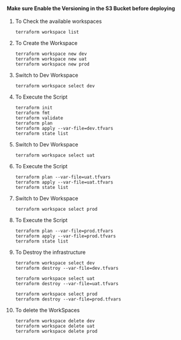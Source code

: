 ####  Make sure Enable the Versioning in the S3 Bucket before deploying

1. To Check the available workspaces
    ``` 
    terraform workspace list 
    ```

2. To Create the Workspace
    ```
    terraform workspace new dev
    terraform workspace new uat
    terraform workspace new prod
    ```

3. Switch to Dev Workspace 
    ```
    terraform workspace select dev
    ```

4. To Execute the Script
    ```
    terraform init
    terraform fmt
    terraform validate
    terraform plan
    terraform apply --var-file=dev.tfvars
    terraform state list

5. Switch to Dev Workspace 
    ```
    terraform workspace select uat
    ```

6. To Execute the Script
    ```
    terraform plan --var-file=uat.tfvars
    terraform apply --var-file=uat.tfvars
    terraform state list
    ```

7. Switch to Dev Workspace 
    ```
    terraform workspace select prod
    ```

8. To Execute the Script
    ```
    terraform plan --var-file=prod.tfvars
    terraform apply --var-file=prod.tfvars
    terraform state list
    ```

9. To Destroy the infrastructure
    ```
    terraform workspace select dev
    terraform destroy --var-file=dev.tfvars

    terraform workspace select uat
    terraform destroy --var-file=uat.tfvars

    terraform workspace select prod
    terraform destroy --var-file=prod.tfvars
    ```

10. To delete the WorkSpaces
    ```
    terraform workspace delete dev
    terraform workspace delete uat
    terraform workspace delete prod
    ```

